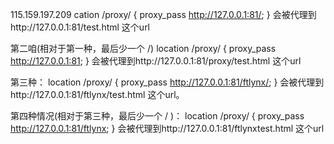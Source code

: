 
115.159.197.209
cation  /proxy/ {
          proxy_pass http://127.0.0.1:81/;
}
会被代理到http://127.0.0.1:81/test.html 这个url
 
第二咱(相对于第一种，最后少一个 /)
location  /proxy/ {
          proxy_pass http://127.0.0.1:81;
}
会被代理到http://127.0.0.1:81/proxy/test.html 这个url
 
第三种：
location  /proxy/ {
          proxy_pass http://127.0.0.1:81/ftlynx/;
}
会被代理到http://127.0.0.1:81/ftlynx/test.html 这个url。
 
第四种情况(相对于第三种，最后少一个 / )：
location  /proxy/ {
          proxy_pass http://127.0.0.1:81/ftlynx;
}
会被代理到http://127.0.0.1:81/ftlynxtest.html 这个url
